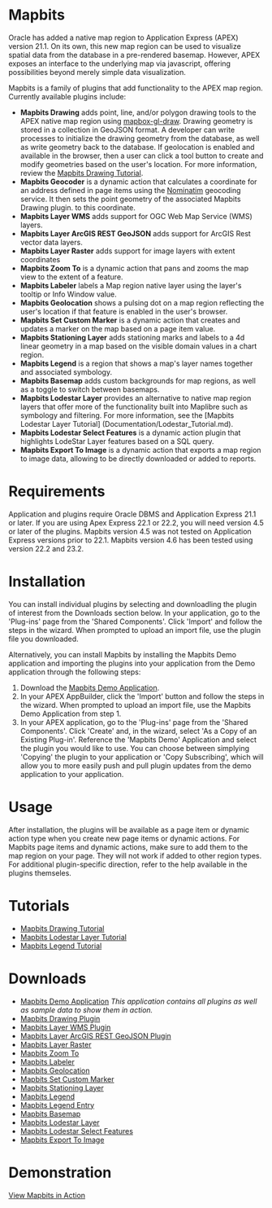 # Mapbits
Oracle has added a native map region to Application Express (APEX) version 21.1. On its own, this new map region 
can be used to visualize spatial data from the database in a pre-rendered basemap. However, APEX exposes an interface
to the underlying map via javascript, offering possibilities beyond merely simple data visualization.

Mapbits is a family of plugins that add functionality to the APEX map region. Currently available plugins include:

- **Mapbits Drawing** adds point, line, and/or polygon drawing tools to the APEX native map region using [mapbox-gl-draw](https://github.com/mapbox/mapbox-gl-draw). Drawing geometry 
is stored in a collection in GeoJSON format. A developer can write processes to initialize the drawing geometry from the database, as well as write geometry back to the database. If geolocation is enabled and available in the browser, then a user can click a tool button to create and modify geometries based on the user's location.
For more information, review the [Mapbits Drawing Tutorial](Documentation/Drawing_Tutorial.md).
- **Mapbits Geocoder** is a dynamic action that calculates a coordinate for an address defined in page items using the [Nominatim](https://nominatim.org/) geocoding service. It then sets the point geometry of the associated Mapbits Drawing plugin.
to this coordinate. 
- **Mapbits Layer WMS** adds support for OGC Web Map Service (WMS) layers.
- **Mapbits Layer ArcGIS REST GeoJSON** adds support for ArcGIS Rest vector data layers.
- **Mapbits Layer Raster** adds support for image layers with extent coordinates
- **Mapbits Zoom To** is a dynamic action that pans and zooms the map view to the extent of a feature. 
- **Mapbits Labeler** labels a Map region native layer using the layer's tooltip or Info Window value. 
- **Mapbits Geolocation** shows a pulsing dot on a map region reflecting the user's location if that feature is enabled in the user's browser. 
- **Mapbits Set Custom Marker** is a dynamic action that creates and updates a marker on the map based on a page item value.
- **Mapbits Stationing Layer** adds stationing marks and labels to a 4d linear geometry in a map based on the visible domain values in a chart region.
- **Mapbits Legend** is a region that shows a map's layer names together and associated symbology. 
- **Mapbits Basemap** adds custom backgrounds for map regions, as well as a toggle to switch between basemaps.
- **Mapbits Lodestar Layer** provides an alternative to native map region layers that offer more of the functionality built into Maplibre such as symbology and filtering. For more information, see the [Mapbits Lodestar Layer Tutorial] (Documentation/Lodestar_Tutorial.md).
- **Mapbits Lodestar Select Features** is a dynamic action plugin that highlights LodeStar Layer features based on a SQL query. 
- **Mapbits Export To Image** is a dynamic action that exports a map region to image data, allowing to be directly downloaded or added to reports.

# Requirements
Application and plugins require Oracle DBMS and Application Express 21.1 or later. If you are using Apex Express 22.1 or 22.2, you will need version 4.5 or later of the plugins.
Mapbits version 4.5 was not tested on Application Express versions prior to 22.1. Mapbits version 4.6 has been tested using version 22.2 and 23.2.

# Installation
You can install individual plugins by selecting and downloadling the plugin of interest from the Downloads section below. In your application, go to the 'Plug-ins' page from the 'Shared Components'. Click 'Import' and follow the steps in the wizard. When prompted to upload an import file, use the plugin file you downloaded.

Alternatively, you can install Mapbits by installing the Mapbits Demo application and importing the plugins into your application from the Demo application through the following steps: 

1) Download the [Mapbits Demo Application](mapbits_demo_apex_application.sql).
2) In your APEX AppBuilder, click the 'Import' button and follow the steps in the wizard. When prompted to upload an import file, use the Mapbits Demo Application from step 1.
3) In your APEX application, go to the 'Plug-ins' page from the 'Shared Components'. Click 'Create' and, in the wizard, select 'As a Copy of an Existing Plug-in'. Reference the 'Mapbits Demo' Application and select the plugin you would like to use. You can choose between simplying 'Copying' the plugin to your application or 'Copy Subscribing', which will allow you to more easily push and pull plugin updates from the demo application to your application.

# Usage
After installation, the plugins will be available as a page item or dynamic action type when you create new page items or dynamic actions. For Mapbits page items and dynamic actions, make sure to add them to the map region on your page. They will not work if added to other region types. For additional plugin-specific direction, refer to the help available in the plugins themseles.

# Tutorials
* [Mapbits Drawing Tutorial](Documentation/Drawing_Tutorial.md)
* [Mapbits Lodestar Layer Tutorial](Documentation/Lodestar_Tutorial.md)
* [Mapbits Legend Tutorial](Documentation/Legend_Tutorial.md)
  
# Downloads
* [Mapbits Demo Application](mapbits_demo_apex_application.sql) *This application contains all plugins as well as sample data to show them in action.*
* [Mapbits Drawing Plugin](APEX_Map_Region_Accessory_Plugins/item_type_plugin_mil_army_usace_mapbits_draw.sql)
* [Mapbits Layer WMS Plugin](APEX_Map_Region_Accessory_Plugins/item_type_plugin_mil_army_usace_mapbits_layer_wms.sql)
* [Mapbits Layer ArcGIS REST GeoJSON Plugin](APEX_Map_Region_Accessory_Plugins/item_type_plugin_mil_army_usace_mapbits_layer_rest_gjs.sql)
* [Mapbits Layer Raster](APEX_Map_Region_Accessory_Plugins/item_type_plugin_mil_army_usace_mapbits_layer_raster.sql)
* [Mapbits Zoom To](APEX_Map_Region_Accessory_Plugins/dynamic_action_plugin_mil_army_usace_mapbits_zoom_to.sql)
* [Mapbits Labeler](APEX_Map_Region_Accessory_Plugins/item_type_plugin_mil_army_usace_mapbits_labeler.sql)
* [Mapbits Geolocation](APEX_Map_Region_Accessory_Plugins/item_type_plugin_mil_army_usace_mapbits_geolocation.sql)
* [Mapbits Set Custom Marker](APEX_Map_Region_Accessory_Plugins/dynamic_action_plugin_mil_army_usace_mapbits_custommarker.sql)
* [Mapbits Stationing Layer](APEX_Map_Region_Accessory_Plugins/item_type_plugin_mil_army_usace_mapbits_layer_station.sql)
* [Mapbits Legend](APEX_Map_Region_Accessory_Plugins/region_type_plugin_mil_army_usace_mapbits_legend.sql)
* [Mapbits Legend Entry](APEX_Map_Region_Accessory_Plugins/item_type_plugin_mil_army_usace_mapbits_legend_entry.sql)
* [Mapbits Basemap](APEX_Map_Region_Accessory_Plugins/region_type_plugin_mil_army_usace_mapbits_layer_basemap.sql)
* [Mapbits Lodestar Layer](APEX_Map_Region_Accessory_Plugins/item_type_plugin_mil_army_usace_mapbits_layer_lodestar.sql)
* [Mapbits Lodestar Select Features](APEX_Map_Region_Accessory_Plugins/dynamic_action_plugin_mil_army_usace_mapbits_select_features.sql)
* [Mapbits Export To Image](APEX_Map_Region_Accessory_Plugins/dynamic_action_plugin_mil_army_usace_mapbits_export_to_image.sql)

# Demonstration
[View Mapbits in Action](https://taw4i5xyrvvl9hk-usacedemo.adb.us-ashburn-1.oraclecloudapps.com/ords/r/usacedemo/mapbits-demo/home)
